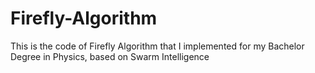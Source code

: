 # Firefly-Algorithm
This is the code of Firefly Algorithm that I implemented for my Bachelor Degree in Physics, based on Swarm Intelligence
